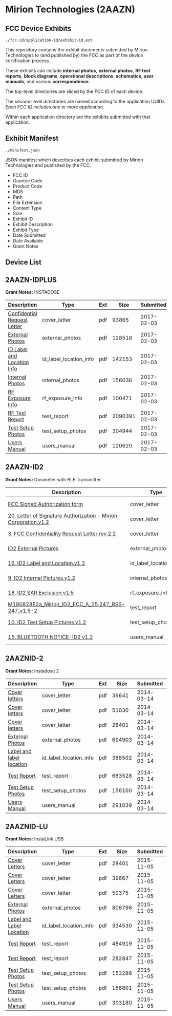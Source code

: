 # Mirion Technologies (2AAZN)
## FCC Device Exhibits

```
./fcc-id/application-id/exhibit-id.ext
```

This repository contains the exhibit documents submitted by Mirion Technologies to (and published by) the FCC as part of the device certification process.

These exhibits can include **internal photos**, **external photos**, **RF test reports**, **block diagrams**, **operational descriptions**, **schematics**, **user manuals**, and various **correspondence**.

The top-level directories are sliced by the FCC ID of each device.

The second-level directories are named according to the application UUIDs. *Each FCC ID includes one or more application.*

Within each application directory are the exhibits submitted with that application. 

## Exhibit Manifest

```
./manifest.json
```

JSON manifest which describes each exhibit submitted by Mirion Technologies and published by the FCC.

- FCC ID
- Grantee Code
- Product Code
- MD5
- Path
- File Extension
- Content Type
- Size
- Exhibit ID
- Exhibit Description
- Exhibit Type
- Date Submitted
- Date Available
- Grant Notes

## Device List
## 2AAZN-IDPLUS
**Grant Notes:** INSTADOSE

| Description | Type | Ext | Size | Submitted | Available |
| ----------- | ---- | --- | ---- | --------- | --------- |
| [Confidential Request Letter](2AAZN-IDPLUS/2b6904b705748bab648d5406c5ba8c5b/3275583.pdf) | cover_letter | pdf | 93865 | 2017-02-03 | 2017-02-03 |
| [External Photos](2AAZN-IDPLUS/2b6904b705748bab648d5406c5ba8c5b/3275585.pdf) | external_photos | pdf | 128518 | 2017-02-03 | 2017-07-24 |
| [ID Label and Location Info](2AAZN-IDPLUS/2b6904b705748bab648d5406c5ba8c5b/3275586.pdf) | id_label_location_info | pdf | 142153 | 2017-02-03 | 2017-02-03 |
| [Internal Photos](2AAZN-IDPLUS/2b6904b705748bab648d5406c5ba8c5b/3275587.pdf) | internal_photos | pdf | 156036 | 2017-02-03 | 2017-07-24 |
| [RF Exposure Info](2AAZN-IDPLUS/2b6904b705748bab648d5406c5ba8c5b/3275589.pdf) | rf_exposure_info | pdf | 100471 | 2017-02-03 | 2017-02-03 |
| [RF Test Report](2AAZN-IDPLUS/2b6904b705748bab648d5406c5ba8c5b/3275591.pdf) | test_report | pdf | 2090391 | 2017-02-03 | 2017-02-03 |
| [Test Setup Photos](2AAZN-IDPLUS/2b6904b705748bab648d5406c5ba8c5b/3275592.pdf) | test_setup_photos | pdf | 304944 | 2017-02-03 | 2017-07-24 |
| [Users Manual](2AAZN-IDPLUS/2b6904b705748bab648d5406c5ba8c5b/3275593.pdf) | users_manual | pdf | 120620 | 2017-02-03 | 2017-07-24 |
## 2AAZN-ID2
**Grant Notes:** Dosimeter with BLE Transmitter

| Description | Type | Ext | Size | Submitted | Available |
| ----------- | ---- | --- | ---- | --------- | --------- |
| [FCC Signed Authorization form](2AAZN-ID2/5da35076a4ec045f171715ee538a7738/4101160.pdf) | cover_letter | pdf | 50104 | 2018-12-10 | 2018-12-10 |
| [20. Letter of Signature Authorization  - Mirion Corporation.v1.2](2AAZN-ID2/5da35076a4ec045f171715ee538a7738/4101161.pdf) | cover_letter | pdf | 174258 | 2018-12-10 | 2018-12-10 |
| [3. FCC Confidentiality Request Letter rev.2.2](2AAZN-ID2/5da35076a4ec045f171715ee538a7738/4101162.pdf) | cover_letter | pdf | 26677 | 2018-12-10 | 2018-12-10 |
| [ID2 External Pictures](2AAZN-ID2/5da35076a4ec045f171715ee538a7738/4101163.pdf) | external_photos | pdf | 563713 | 2018-12-10 | 2018-12-10 |
| [16. ID2 Label and Location.v1.2](2AAZN-ID2/5da35076a4ec045f171715ee538a7738/4101164.pdf) | id_label_location_info | pdf | 2584886 | 2018-12-10 | 2018-12-10 |
| [9. ID2 Internal Pictures.v1.2](2AAZN-ID2/5da35076a4ec045f171715ee538a7738/4101165.pdf) | internal_photos | pdf | 273567 | 2018-12-10 | 2018-12-10 |
| [18. ID2 SAR Exclusion.v1.5](2AAZN-ID2/5da35076a4ec045f171715ee538a7738/4101167.pdf) | rf_exposure_info | pdf | 233568 | 2018-12-10 | 2018-12-10 |
| [M180828E2a_Mirion_ID2_FCC_A_15.247_RSS-247_v1.5-2](2AAZN-ID2/5da35076a4ec045f171715ee538a7738/4101169.pdf) | test_report | pdf | 1821004 | 2018-12-10 | 2018-12-10 |
| [10. ID2 Test Setup Pictures v1.2](2AAZN-ID2/5da35076a4ec045f171715ee538a7738/4101170.pdf) | test_setup_photos | pdf | 199170 | 2018-12-10 | 2018-12-10 |
| [15. BLUETOOTH NOTICE-ID2 v1.2](2AAZN-ID2/5da35076a4ec045f171715ee538a7738/4101171.pdf) | users_manual | pdf | 197015 | 2018-12-10 | 2018-12-10 |
## 2AAZNID-2
**Grant Notes:** Instadose 2

| Description | Type | Ext | Size | Submitted | Available |
| ----------- | ---- | --- | ---- | --------- | --------- |
| [Cover letters](2AAZNID-2/14cb309dc2e66718dc8e6d4487573c8f/2216295.pdf) | cover_letter | pdf | 39641 | 2014-03-14 | 2014-03-15 |
| [Cover letters](2AAZNID-2/14cb309dc2e66718dc8e6d4487573c8f/2216296.pdf) | cover_letter | pdf | 51030 | 2014-03-14 | 2014-03-15 |
| [Cover letters](2AAZNID-2/14cb309dc2e66718dc8e6d4487573c8f/2216297.pdf) | cover_letter | pdf | 28401 | 2014-03-14 | 2014-03-15 |
| [External Photos](2AAZNID-2/14cb309dc2e66718dc8e6d4487573c8f/2216298.pdf) | external_photos | pdf | 694903 | 2014-03-14 | 2014-03-15 |
| [Label and label location](2AAZNID-2/14cb309dc2e66718dc8e6d4487573c8f/2216299.pdf) | id_label_location_info | pdf | 388502 | 2014-03-14 | 2014-03-15 |
| [Test Report](2AAZNID-2/14cb309dc2e66718dc8e6d4487573c8f/2216320.pdf) | test_report | pdf | 663528 | 2014-03-14 | 2014-03-15 |
| [Test Setup Photos](2AAZNID-2/14cb309dc2e66718dc8e6d4487573c8f/2216321.pdf) | test_setup_photos | pdf | 156100 | 2014-03-14 | 2014-03-15 |
| [Users Manual](2AAZNID-2/14cb309dc2e66718dc8e6d4487573c8f/2216322.pdf) | users_manual | pdf | 291039 | 2014-03-14 | 2014-03-15 |
## 2AAZNID-LU
**Grant Notes:** InstaLink USB

| Description | Type | Ext | Size | Submitted | Available |
| ----------- | ---- | --- | ---- | --------- | --------- |
| [Cover Letters](2AAZNID-LU/73e0a69bcca1377dc1a6b0ea48f57c5a/2216297.pdf) | cover_letter | pdf | 28401 | 2015-11-05 | 2015-11-06 |
| [Cover Letters](2AAZNID-LU/73e0a69bcca1377dc1a6b0ea48f57c5a/2803811.pdf) | cover_letter | pdf | 39667 | 2015-11-05 | 2015-11-06 |
| [Cover Letters](2AAZNID-LU/73e0a69bcca1377dc1a6b0ea48f57c5a/2803812.pdf) | cover_letter | pdf | 50375 | 2015-11-05 | 2015-11-06 |
| [External Photos](2AAZNID-LU/73e0a69bcca1377dc1a6b0ea48f57c5a/2803813.pdf) | external_photos | pdf | 806796 | 2015-11-05 | 2015-11-06 |
| [Label and Label Location](2AAZNID-LU/73e0a69bcca1377dc1a6b0ea48f57c5a/2803815.pdf) | id_label_location_info | pdf | 334530 | 2015-11-05 | 2015-11-06 |
| [Test Report](2AAZNID-LU/73e0a69bcca1377dc1a6b0ea48f57c5a/2803824.pdf) | test_report | pdf | 484919 | 2015-11-05 | 2015-11-06 |
| [Test Report](2AAZNID-LU/73e0a69bcca1377dc1a6b0ea48f57c5a/2803825.pdf) | test_report | pdf | 282847 | 2015-11-05 | 2015-11-06 |
| [Test Setup Photos](2AAZNID-LU/73e0a69bcca1377dc1a6b0ea48f57c5a/2803822.pdf) | test_setup_photos | pdf | 153288 | 2015-11-05 | 2015-11-06 |
| [Test Setup Photos](2AAZNID-LU/73e0a69bcca1377dc1a6b0ea48f57c5a/2803823.pdf) | test_setup_photos | pdf | 156801 | 2015-11-05 | 2015-11-06 |
| [Users Manual](2AAZNID-LU/73e0a69bcca1377dc1a6b0ea48f57c5a/2803826.pdf) | users_manual | pdf | 303180 | 2015-11-05 | 2015-11-06 |
